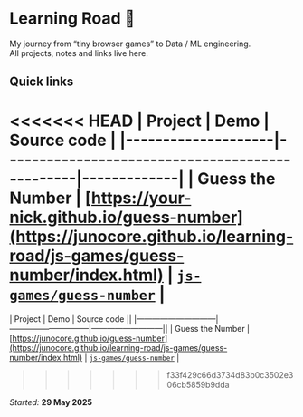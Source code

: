 # Learning Road 🚀

My journey from “tiny browser games” to Data / ML engineering.  
All projects, notes and links live here.

## Quick links
<<<<<<< HEAD
| Project            | Demo                                           | Source code |
|--------------------|------------------------------------------------|-------------|
| Guess the Number   | [https://your-nick.github.io/guess-number](https://junocore.github.io/learning-road/js-games/guess-number/index.html)       | [`js-games/guess-number`](js-games/guess-number) |
=======
| Project | Demo | Source code ||
|——————————|——————————|—————————||
| Guess the Number | [https://junocore.github.io/guess-number](https://junocore.github.io/learning-road/js-games/guess-number/index.html) | [`js-games/guess-number`](js-games/guess-number) |
>>>>>>> f33f429c66d3734d83b0c3502e306cb5859b9dda

_Started:_ **29 May 2025**
